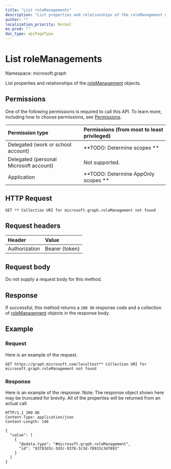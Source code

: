 ```yaml
---
title: "List roleManagements"
description: "List properties and relationships of the roleManagement objects."
author: ""
localization_priority: Normal
ms.prod: ""
doc_type: apiPageType
---
```


# List roleManagements

Namespace: microsoft.graph

List properties and relationships of the [roleManagement](../resources/rolemanagement.md) objects.

## Permissions
One of the following permissions is required to call this API. To learn more, including how to choose permissions, see [Permissions](/concepts/permissions-reference.md).

|Permission type|Permissions (from most to least privileged)|
|:---|:---|
|Delegated (work or school account)|**TODO: Determine scopes **|
|Delegated (personal Microsoft account)|Not supported.|
|Application|**TODO: Determine AppOnly scopes **|

## HTTP Request
<!-- {
  "blockType": "ignored"
}
-->
``` http
GET ** Collection URI for microsoft.graph.roleManagement not found
```

## Request headers
|Header|Value|
|:---|:---|
|Authorization|Bearer {token}|

## Request body
Do not supply a request body for this method.

## Response
If successful, this method returns a `200 OK` response code and a collection of [roleManagement](../resources/rolemanagement.md) objects in the response body.

## Example

### Request
Here is an example of the request.
<!-- {
  "blockType": "request",
  "name": "get_rolemanagement"
}
-->
``` http
GET https://graph.microsoft.com/localtest** Collection URI for microsoft.graph.roleManagement not found
```

### Response
Here is an example of the response. Note: The response object shown here may be truncated for brevity. All of the properties will be returned from an actual call.
<!-- {
  "blockType": "response",
  "truncated": true,
  "@odata.type": "collection(microsoft.graph.rolemanagement)"
}
-->
``` http
HTTP/1.1 200 OK
Content-Type: application/json
Content-Length: 146

{
  "value": [
    {
      "@odata.type": "#microsoft.graph.roleManagement",
      "id": "93783d3c-3d3c-9378-3c3d-78933c3d7893"
    }
  ]
}
```

